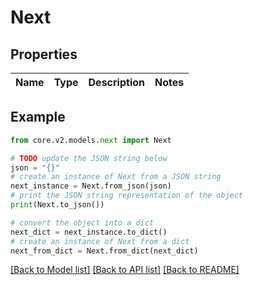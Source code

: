 # Next


## Properties

Name | Type | Description | Notes
------------ | ------------- | ------------- | -------------

## Example

```python
from core.v2.models.next import Next

# TODO update the JSON string below
json = "{}"
# create an instance of Next from a JSON string
next_instance = Next.from_json(json)
# print the JSON string representation of the object
print(Next.to_json())

# convert the object into a dict
next_dict = next_instance.to_dict()
# create an instance of Next from a dict
next_from_dict = Next.from_dict(next_dict)
```
[[Back to Model list]](../README.md#documentation-for-models) [[Back to API list]](../README.md#documentation-for-api-endpoints) [[Back to README]](../README.md)


